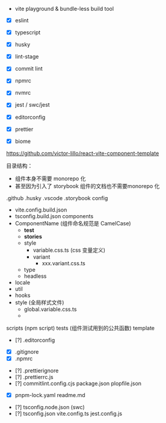- vite playground & bundle-less build tool
- [x] eslint
- [x] typescript
- [x] husky
- [x] lint-stage

- [x] commit lint
- [x] npmrc
- [x] nvmrc
- [x] jest / swc/jest
- [x] editorconfig
- [x] prettier
- [x] biome

https://github.com/victor-lillo/react-vite-component-template

目录结构：
- 组件本身不需要 monorepo 化
- 甚至因为引入了 storybook 组件的文档也不需要monorepo 化

.github
.husky
.vscode
.storybook
config
  - vite.config.build.json
  - tsconfig.build.json
components
  - ComponentName (组件命名规范是 CamelCase)
    - __test__
    - __stories__
    - style
      - variable.css.ts (css 变量定义)
      - variant
        - xxx.variant.css.ts
    - type
    - headless
  - locale
  - util
  - hooks
  - style (全局样式文件)
    - global.variable.css.ts
    - 
scripts (npm script)
tests (组件测试用到的公共函数)
template
- [?] .editorconfig
- [x] .gitignore
- [x] .npmrc
- [?] .prettierignore
- [?] .prettierrc.js
- [?] commitlint.config.cjs
package.json
plopfile.json
- [x] pnpm-lock.yaml
readme.md
- [?] tsconfig.node.json (swc)
- [?] tsconfig.json
vite.config.ts
jest.config.js
